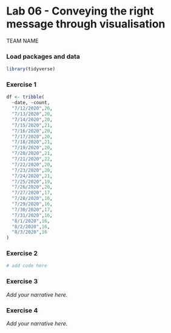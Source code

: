 Lab 06 - Conveying the right message through visualisation
================
TEAM NAME

### Load packages and data

``` r
library(tidyverse) 
```

### Exercise 1

``` r
df <- tribble(
  ~date, ~count,
  "7/12/2020",26,
  "7/13/2020",20,
  "7/14/2020",20,
  "7/15/2020",21,
  "7/16/2020",20,
  "7/17/2020",20,
  "7/18/2020",21,
  "7/19/2020",20,
  "7/20/2020",21,
  "7/21/2020",22,
  "7/22/2020",20,
  "7/23/2020",20,
  "7/24/2020",21,
  "7/25/2020",19,
  "7/26/2020",20,
  "7/27/2020",17,
  "7/28/2020",16,
  "7/29/2020",16,
  "7/30/2020",17,
  "7/31/2020",16,
  "8/1/2020",16,
  "8/2/2020",16,
  "8/3/2020",16
)
```

### Exercise 2

``` r
# add code here
```

### Exercise 3

*Add your narrative here.*

### Exercise 4

*Add your narrative here.*
